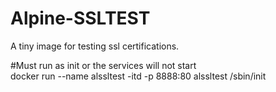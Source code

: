 # Alpine-SSLTEST
A tiny image for testing ssl certifications.

#Must run as init or the services will not start  
docker run --name alssltest -itd -p 8888:80 alssltest /sbin/init
